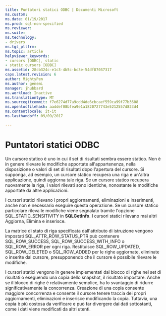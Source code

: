 ```yaml
---
title: Puntatori statici ODBC | Documenti Microsoft
ms.custom: 
ms.date: 01/19/2017
ms.prod: sql-non-specified
ms.reviewer: 
ms.suite: 
ms.technology:
- drivers
ms.tgt_pltfrm: 
ms.topic: article
helpviewer_keywords:
- cursors [ODBC], static
- static cursors [ODBC]
ms.assetid: 28cb324c-e1c3-4b5c-bc3e-54df87037317
caps.latest.revision: 6
author: MightyPen
ms.author: genemi
manager: jhubbard
ms.workload: Inactive
ms.translationtype: MT
ms.sourcegitcommit: f7e6274d77a9cdd4de6cbcaef559ca99f77b3608
ms.openlocfilehash: aaddef08bfea9e1a1820727743e5212557d823d4
ms.contentlocale: it-it
ms.lasthandoff: 09/09/2017

---
```

# <a name="odbc-static-cursors"></a>Puntatori statici ODBC
Un cursore statico è uno in cui il set di risultati sembra essere statico. Non è in genere rilevare le modifiche apportate all'appartenenza, nella disposizione o valori di set di risultati dopo l'apertura del cursore. Si supponga, ad esempio, un cursore statico recupera una riga e un'altra applicazione, quindi aggiorna tale riga. Se un cursore statico recupera nuovamente la riga, i valori rilevati sono identiche, nonostante le modifiche apportate da altre applicazioni.  
  
 I cursori statici rilevano i propri aggiornamenti, eliminazioni e inserimenti, anche non è necessario eseguire questa operazione. Se un cursore statico particolare rileva le modifiche viene segnalato tramite l'opzione SQL_STATIC_SENSITIVITY in **SQLGetInfo**. I cursori statici rilevano mai altri Aggiorna, Elimina e inserisce.  
  
 La matrice di stato di riga specificata dall'attributo di istruzione vengono impostati SQL_ATTR_ROW_STATUS_PTR può contenere SQL_ROW_SUCCESS, SQL_ROW_SUCCESS_WITH_INFO o SQL_ROW_ERROR per ogni riga. Restituisce SQL_ROW_UPDATED, SQL_ROW_DELETED o SQL_ROW_ADDED per le righe aggiornate, eliminate o inserite dal cursore, presupponendo che il cursore è possibile rilevare le modifiche.  
  
 I cursori statici vengono in genere implementati dal blocco di righe nel set di risultati o eseguendo una copia dello snapshot, il risultato impostare. Anche se il blocco di righe è relativamente semplice, ha lo svantaggio di ridurre significativamente la concorrenza. Creazione di una copia consente maggiore concorrenza e consente il cursore tenere traccia dei propri aggiornamenti, eliminazioni e inserisce modificando la copia. Tuttavia, una copia è più costosa da verificare e può far divergere dai dati sottostanti, come i dati viene modificati da altri utenti.

